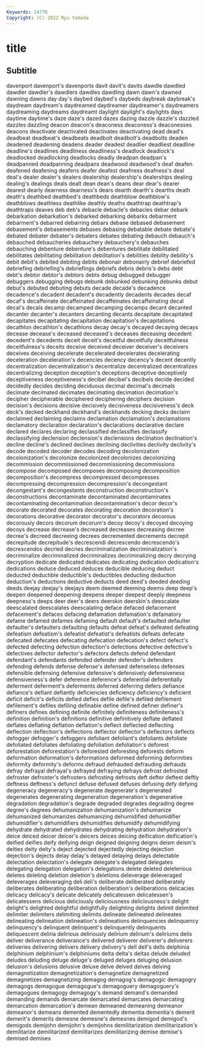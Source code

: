 ```yaml
---
Keywords: 14776
Copyright: (C) 2022 Ryu Yamada
---
```



# title

## Subtitle
 davenport davenport's davenports davit
davit's davits dawdle dawdled dawdler dawdler's dawdlers dawdles dawdling dawn
dawn's dawned dawning dawns day day's daybed daybed's daybeds daybreak
daybreak's daydream daydream's daydreamed daydreamer daydreamer's daydreamers daydreaming daydreams daydreamt
daylight daylight's daylights days daytime daytime's daze daze's dazed dazes
dazing dazzle dazzle's dazzled dazzles dazzling deacon deacon's deaconess deaconess's
deaconesses deacons deactivate deactivated deactivates deactivating dead dead's deadbeat deadbeat's
deadbeats deadbolt deadbolt's deadbolts deaden deadened deadening deadens deader deadest
deadlier deadliest deadline deadline's deadlines deadliness deadliness's deadlock deadlock's deadlocked
deadlocking deadlocks deadly deadpan deadpan's deadpanned deadpanning deadpans deadwood deadwood's
deaf deafen deafened deafening deafens deafer deafest deafness deafness's deal
deal's dealer dealer's dealers dealership dealership's dealerships dealing dealing's dealings
deals dealt dean dean's deans dear dear's dearer dearest dearly
dearness dearness's dears dearth dearth's dearths death death's deathbed deathbed's
deathbeds deathblow deathblow's deathblows deathless deathlike deathly deaths deathtrap deathtrap's
deathtraps deaves deb deb's debacle debacle's debacles debar debark debarkation
debarkation's debarked debarking debarks debarment debarment's debarred debarring debars debase
debased debasement debasement's debasements debases debasing debatable debate debate's debated
debater debater's debaters debates debating debauch debauch's debauched debaucheries debauchery
debauchery's debauches debauching debenture debenture's debentures debilitate debilitated debilitates debilitating
debilitation debilitation's debilities debility debility's debit debit's debited debiting debits
debonair debonairly debrief debriefed debriefing debriefing's debriefings debriefs debris debris's
debs debt debt's debtor debtor's debtors debts debug debugged debugger
debuggers debugging debugs debunk debunked debunking debunks debut debut's debuted
debuting debuts decade decade's decadence decadence's decadent decadent's decadently decadents
decades decaf decaf's decaffeinate decaffeinated decaffeinates decaffeinating decal decal's decals
decamp decamped decamping decamps decant decanted decanter decanter's decanters decanting
decants decapitate decapitated decapitates decapitating decapitation decapitation's decapitations decathlon decathlon's
decathlons decay decay's decayed decaying decays decease decease's deceased deceased's
deceases deceasing decedent decedent's decedents deceit deceit's deceitful deceitfully deceitfulness
deceitfulness's deceits deceive deceived deceiver deceiver's deceivers deceives deceiving decelerate
decelerated decelerates decelerating deceleration deceleration's decencies decency decency's decent decently
decentralization decentralization's decentralize decentralized decentralizes decentralizing deception deception's deceptions deceptive
deceptively deceptiveness deceptiveness's decibel decibel's decibels decide decided decidedly decides
deciding deciduous decimal decimal's decimals decimate decimated decimates decimating decimation
decimation's decipher decipherable deciphered deciphering deciphers decision decision's decisions decisive
decisively decisiveness decisiveness's deck deck's decked deckhand deckhand's deckhands decking
decks declaim declaimed declaiming declaims declamation declamation's declamations declamatory declaration
declaration's declarations declarative declare declared declares declaring declassified declassifies declassify
declassifying declension declension's declensions declination declination's decline decline's declined declines
declining declivities declivity declivity's decode decoded decoder decodes decoding decolonization
decolonization's decolonize decolonized decolonizes decolonizing decommission decommissioned decommissioning decommissions decompose
decomposed decomposes decomposing decomposition decomposition's decompress decompressed decompresses decompressing decompression
decompression's decongestant decongestant's decongestants deconstruction deconstruction's deconstructions decontaminate decontaminated decontaminates
decontaminating decontamination decontamination's decor decor's decorate decorated decorates decorating decoration
decoration's decorations decorative decorator decorator's decorators decorous decorously decors decorum
decorum's decoy decoy's decoyed decoying decoys decrease decrease's decreased decreases
decreasing decree decree's decreed decreeing decrees decremented decrements decrepit decrepitude
decrepitude's decrescendi decrescendo decrescendo's decrescendos decried decries decriminalization decriminalization's decriminalize
decriminalized decriminalizes decriminalizing decry decrying decryption dedicate dedicated dedicates dedicating
dedication dedication's dedications deduce deduced deduces deducible deducing deduct deducted
deductible deductible's deductibles deducting deduction deduction's deductions deductive deducts deed
deed's deeded deeding deeds deejay deejay's deejays deem deemed deeming
deems deep deep's deepen deepened deepening deepens deeper deepest deeply
deepness deepness's deeps deer deer's deers deerskin deerskin's deescalate deescalated
deescalates deescalating deface defaced defacement defacement's defaces defacing defamation defamation's
defamatory defame defamed defames defaming default default's defaulted defaulter defaulter's
defaulters defaulting defaults defeat defeat's defeated defeating defeatism defeatism's defeatist
defeatist's defeatists defeats defecate defecated defecates defecating defecation defecation's defect
defect's defected defecting defection defection's defections defective defective's defectives defector
defector's defectors defects defend defendant defendant's defendants defended defender defender's
defenders defending defends defense defense's defensed defenseless defenses defensible defensing
defensive defensive's defensively defensiveness defensiveness's defer deference deference's deferential deferentially
deferment deferment's deferments deferred deferring defers defiance defiance's defiant defiantly
deficiencies deficiency deficiency's deficient deficit deficit's deficits defied defies defile
defile's defiled defilement defilement's defiles defiling definable define defined definer
definer's definers defines defining definite definitely definiteness definiteness's definition definition's
definitions definitive definitively deflate deflated deflates deflating deflation deflation's deflect
deflected deflecting deflection deflection's deflections deflector deflector's deflectors deflects defogger
defogger's defoggers defoliant defoliant's defoliants defoliate defoliated defoliates defoliating defoliation
defoliation's deforest deforestation deforestation's deforested deforesting deforests deform deformation deformation's
deformations deformed deforming deformities deformity deformity's deforms defraud defrauded defrauding
defrauds defray defrayal defrayal's defrayed defraying defrays defrost defrosted defroster
defroster's defrosters defrosting defrosts deft defter deftest deftly deftness deftness's
defunct defuse defused defuses defusing defy defying degeneracy degeneracy's degenerate
degenerate's degenerated degenerates degenerating degeneration degeneration's degenerative degradation degradation's degrade
degraded degrades degrading degree degree's degrees dehumanization dehumanization's dehumanize dehumanized
dehumanizes dehumanizing dehumidified dehumidifier dehumidifier's dehumidifiers dehumidifies dehumidify dehumidifying dehydrate
dehydrated dehydrates dehydrating dehydration dehydration's deice deiced deicer deicer's deicers
deices deicing deification deification's deified deifies deify deifying deign deigned
deigning deigns deism deism's deities deity deity's deject dejected dejectedly
dejecting dejection dejection's dejects delay delay's delayed delaying delays delectable
delectation delectation's delegate delegate's delegated delegates delegating delegation delegation's delegations
delete deleted deleterious deletes deleting deletion deletion's deletions deleverage deleveraged
deleverages deleveraging deli deli's deliberate deliberated deliberately deliberates deliberating deliberation
deliberation's deliberations delicacies delicacy delicacy's delicate delicately delicatessen delicatessen's delicatessens
delicious deliciously deliciousness deliciousness's delight delight's delighted delightful delightfully delighting
delights delimit delimited delimiter delimiters delimiting delimits delineate delineated delineates
delineating delineation delineation's delineations delinquencies delinquency delinquency's delinquent delinquent's delinquently
delinquents deliquescent deliria delirious deliriously delirium delirium's deliriums delis deliver
deliverance deliverance's delivered deliverer deliverer's deliverers deliveries delivering delivers delivery
delivery's dell dell's dells delphinia delphinium delphinium's delphiniums delta delta's
deltas delude deluded deludes deluding deluge deluge's deluged deluges deluging
delusion delusion's delusions delusive deluxe delve delved delves delving demagnetization
demagnetization's demagnetize demagnetized demagnetizes demagnetizing demagog demagog's demagogic demagogry demagogs
demagogue demagogue's demagoguery demagoguery's demagogues demagogy demagogy's demand demand's demanded
demanding demands demarcate demarcated demarcates demarcating demarcation demarcation's demean demeaned
demeaning demeanor demeanor's demeans demented dementedly dementia dementia's demerit demerit's
demerits demesne demesne's demesnes demigod demigod's demigods demijohn demijohn's demijohns
demilitarization demilitarization's demilitarize demilitarized demilitarizes demilitarizing demise demise's demised demises
